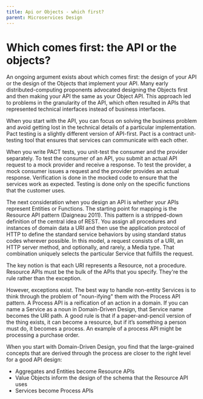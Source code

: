 ```yaml
---
title: Api or Objects - which first?
parent: Microservices Design
---
```

# Which comes first: the API or the objects?

An ongoing argument exists about which comes first: the design of your API or the design of the Objects that implement your API. Many early distributed-computing proponents advocated designing the Objects first and then making your API the same as your Object API. This approach led to problems in the granularity of the API, which often resulted in APIs that represented technical interfaces instead of business interfaces.

When you start with the API, you can focus on solving the business problem and avoid getting lost in the technical details of a particular implementation. Pact testing is a slightly different version of API-first. Pact is a contract unit-testing tool that ensures that services can communicate with each other.

When you write PACT tests, you unit-test the consumer and the provider separately. To test the consumer of an API, you submit an actual API request to a mock provider and receive a response. To test the provider, a mock consumer issues a request and the provider provides an actual response. Verification is done in the mocked code to ensure that the services work as expected. Testing is done only on the specific functions that the customer uses.

The next consideration when you design an API is whether your APIs represent Entities or Functions. The starting point for mapping is the Resource API pattern (Daigneau 2011). This pattern is a stripped-down definition of the central idea of REST. You assign all procedures and instances of domain data a URI and then use the application protocol of HTTP to define the standard service behaviors by using standard status codes wherever possible. In this model, a request consists of a URI, an HTTP server method, and optionally, and rarely, a Media type. That combination uniquely selects the particular Service that fulfills the request.

The key notion is that each URI represents a Resource, not a procedure. Resource APIs must be the bulk of the APIs that you specify. They're the rule rather than the exception.

However, exceptions exist. The best way to handle non-entity Services is to think through the problem of "noun-ifying" them with the Process API pattern. A Process API is a reification of an action in a domain. If you can name a Service as a noun in Domain-Driven Design, that Service name becomes the URI path. A good rule is that if a paper-and-pencil version of the thing exists, it can become a resource, but if it’s something a person must do, it becomes a process. An example of a process API might be processing a purchase order.

When you start with Domain-Driven Design, you find that the large-grained concepts that are derived through the process are closer to the right level for a good API design:

* Aggregates and Entities become Resource APIs
* Value Objects inform the design of the schema that the Resource API uses
* Services become Process APIs

